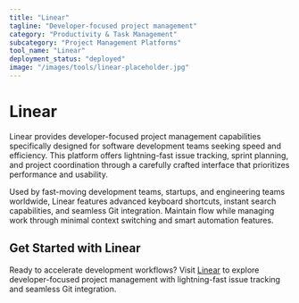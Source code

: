 ```yaml
---
title: "Linear"
tagline: "Developer-focused project management"
category: "Productivity & Task Management"
subcategory: "Project Management Platforms"
tool_name: "Linear"
deployment_status: "deployed"
image: "/images/tools/linear-placeholder.jpg"
---
```


# Linear

Linear provides developer-focused project management capabilities specifically designed for software development teams seeking speed and efficiency. This platform offers lightning-fast issue tracking, sprint planning, and project coordination through a carefully crafted interface that prioritizes performance and usability.

Used by fast-moving development teams, startups, and engineering teams worldwide, Linear features advanced keyboard shortcuts, instant search capabilities, and seamless Git integration. Maintain flow while managing work through minimal context switching and smart automation features.

## Get Started with Linear

Ready to accelerate development workflows? Visit [Linear](https://linear.app) to explore developer-focused project management with lightning-fast issue tracking and seamless Git integration.